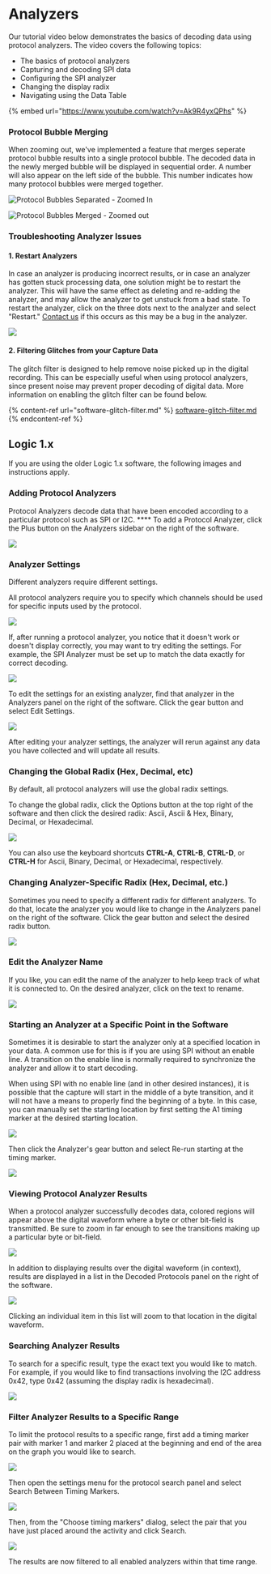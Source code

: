 # Analyzers

Our tutorial video below demonstrates the basics of decoding data using protocol analyzers. The video covers the following topics:

* The basics of protocol analyzers
* Capturing and decoding SPI data
* Configuring the SPI analyzer
* Changing the display radix
* Navigating using the Data Table

{% embed url="https://www.youtube.com/watch?v=Ak9R4yxQPhs" %}

### Protocol Bubble Merging

When zooming out, we've implemented a feature that merges seperate protocol bubble results into a single protocol bubble. The decoded data in the newly merged bubble will be displayed in sequential order. A number will also appear on the left side of the bubble. This number indicates how many protocol bubbles were merged together.

![Protocol Bubbles Separated - Zoomed In](<../../.gitbook/assets/Screen Shot 2021-10-26 at 3.50.43 PM.png>)

![Protocol Bubbles Merged - Zoomed out](<../../.gitbook/assets/Screen Shot 2021-10-26 at 3.46.55 PM.png>)

### Troubleshooting Analyzer Issues

#### 1. Restart Analyzers

In case an analyzer is producing incorrect results, or in case an analyzer has gotten stuck processing data, one solution might be to restart the analyzer. This will have the same effect as deleting and re-adding the analyzer, and may allow the analyzer to get unstuck from a bad state. To restart the analyzer, click on the three dots next to the analyzer and select "Restart." [Contact us](https://contact.saleae.com/hc/en-us/requests/new) if this occurs as this may be a bug in the analyzer.

![](../../.gitbook/assets/analyzer\_restart.png)

#### 2. Filtering Glitches from your Capture Data

The glitch filter is designed to help remove noise picked up in the digital recording. This can be especially useful when using protocol analyzers, since present noise may prevent proper decoding of digital data. More information on enabling the glitch filter can be found below.

{% content-ref url="software-glitch-filter.md" %}
[software-glitch-filter.md](software-glitch-filter.md)
{% endcontent-ref %}



## Logic 1.x

If you are using the older Logic 1.x software, the following images and instructions apply.

### **Adding Protocol Analyzers**

Protocol Analyzers decode data that have been encoded according to a particular protocol such as SPI or I2C. **** To add a Protocol Analyzer, click the Plus button on the Analyzers sidebar on the right of the software.

![](https://trello-attachments.s3.amazonaws.com/57215c96cb44251902be82bf/241x155/1bac39c75e3f567a77f3758599e87716/analyzer\_add.png)

### **Analyzer Settings**

Different analyzers require different settings.

All protocol analyzers require you to specify which channels should be used for specific inputs used by the protocol.

![](https://trello-attachments.s3.amazonaws.com/57215c96cb44251902be82bf/450x175/2ee4f0ee13b5f473c0474a1a166f594f/analyzer\_settings.png)

If, after running a protocol analyzer, you notice that it doesn't work or doesn't display correctly, you may want to try editing the settings. For example, the SPI Analyzer must be set up to match the data exactly for correct decoding.

![](https://trello-attachments.s3.amazonaws.com/57215c96cb44251902be82bf/264x77/7284f9c654673e0dfaa17e494f20a116/analyzer\_SPI\_settings.png)

To edit the settings for an existing analyzer, find that analyzer in the Analyzers panel on the right of the software. Click the gear button and select Edit Settings.

![](https://trello-attachments.s3.amazonaws.com/57215c96cb44251902be82bf/303x116/480378f1d40c6aa29ea1d8cce1832a30/analyzer\_edit\_settings.png)

After editing your analyzer settings, the analyzer will rerun against any data you have collected and will update all results.

### **Changing the Global Radix (Hex, Decimal, etc)**

By default, all protocol analyzers will use the global radix settings.

To change the global radix, click the Options button at the top right of the software and then click the desired radix: Ascii, Ascii & Hex, Binary, Decimal, or Hexadecimal.

![](https://trello-attachments.s3.amazonaws.com/57215c96cb44251902be82bf/305x213/72965f3d7e201544192cb737d0b6265f/analyzer\_global\_radix.png)

You can also use the keyboard shortcuts **CTRL-A**, **CTRL-B**, **CTRL-D**, or **CTRL-H** for Ascii, Binary, Decimal, or Hexadecimal, respectively.

### **Changing Analyzer-Specific Radix (Hex, Decimal, etc.)**

Sometimes you need to specify a different radix for different analyzers. To do that, locate the analyzer you would like to change in the Analyzers panel on the right of the software. Click the gear button and select the desired radix button.

![](https://trello-attachments.s3.amazonaws.com/57215c96cb44251902be82bf/305x238/6c8e383d6fa5006382fab7d6a34c5b00/analyzer\_specific\_radix.png)

### **Edit the Analyzer Name**

If you like, you can edit the name of the analyzer to help keep track of what it is connected to. On the desired analyzer, click on the text to rename.

![](https://trello-attachments.s3.amazonaws.com/57215c96cb44251902be82bf/245x62/6c5e020e3f630af9485610f8f6d06f98/analyzer\_rename.png)

### **Starting an Analyzer at a Specific Point in the Software**

Sometimes it is desirable to start the analyzer only at a specified location in your data. A common use for this is if you are using SPI without an enable line. A transition on the enable line is normally required to synchronize the analyzer and allow it to start decoding.

When using SPI with no enable line (and in other desired instances), it is possible that the capture will start in the middle of a byte transition, and it will not have a means to properly find the beginning of a byte. In this case, you can manually set the starting location by first setting the A1 timing marker at the desired starting location.

![](https://trello-attachments.s3.amazonaws.com/57215c96cb44251902be82bf/242x148/35f7f1c72a706c0080fcf474c54b9e4c/analyzer\_start\_at\_A1.png)

Then click the Analyzer's gear button and select Re-run starting at the timing marker.

![](https://trello-attachments.s3.amazonaws.com/57215c96cb44251902be82bf/305x172/b52987848f995985e2875de17b46dd12/analyzer\_re-run.png)

### **Viewing Protocol Analyzer Results**

When a protocol analyzer successfully decodes data, colored regions will appear above the digital waveform where a byte or other bit-field is transmitted. Be sure to zoom in far enough to see the transitions making up a particular byte or bit-field.

![](https://trello-attachments.s3.amazonaws.com/57215c96cb44251902be82bf/260x196/3b98e92499a7d0bfaccf2212cbb94795/analyzer\_bubble.png)

In addition to displaying results over the digital waveform (in context), results are displayed in a list in the Decoded Protocols panel on the right of the software.

![](https://trello-attachments.s3.amazonaws.com/57215c96cb44251902be82bf/241x166/e1190765c2e3b58eae82d27b0fabb0bd/analyzer\_results.png)

Clicking an individual item in this list will zoom to that location in the digital waveform.

### **Searching Analyzer Results**

To search for a specific result, type the exact text you would like to match. For example, if you would like to find transactions involving the I2C address 0x42, type 0x42 (assuming the display radix is hexadecimal).

![](https://trello-attachments.s3.amazonaws.com/57215c96cb44251902be82bf/241x129/5d726e04c43bf0368ca73cedaed9f838/protocol\_search.png)

### **Filter Analyzer Results to a Specific Range**

To limit the protocol results to a specific range, first add a timing marker pair with marker 1 and marker 2 placed at the beginning and end of the area on the graph you would like to search.

![](https://trello-attachments.s3.amazonaws.com/57215c96cb44251902be82bf/356x304/5b71328dca3d242d35acf6e6c58e1727/range.PNG)

Then open the settings menu for the protocol search panel and select Search Between Timing Markers.

![](https://trello-attachments.s3.amazonaws.com/57215c96cb44251902be82bf/257x158/84f17333105d451bbc177261f414ceea/range\_menu.PNG)

Then, from the "Choose timing markers" dialog, select the pair that you have just placed around the activity and click Search.

![](https://trello-attachments.s3.amazonaws.com/57215c96cb44251902be82bf/219x152/a80157c8bafd31c9c75d3835579bea92/range\_dialog.png)

The results are now filtered to all enabled analyzers within that time range.
